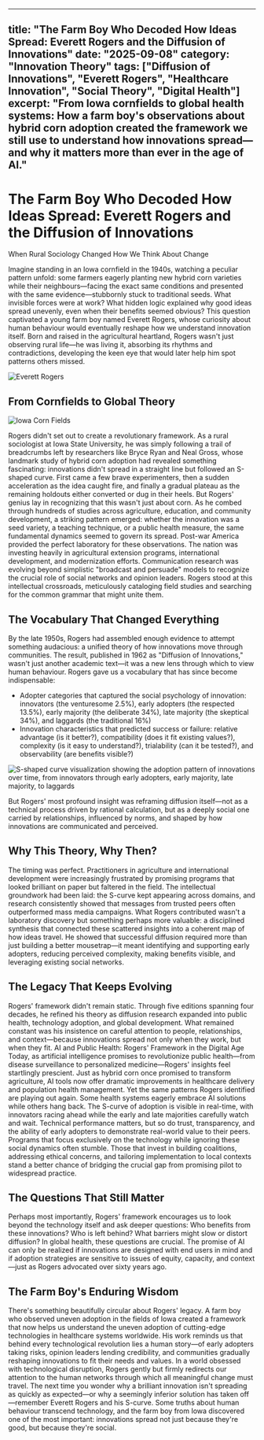 

---
title: "The Farm Boy Who Decoded How Ideas Spread: Everett Rogers and the Diffusion of Innovations"
date: "2025-09-08"
category: "Innovation Theory"
tags: ["Diffusion of Innovations", "Everett Rogers", "Healthcare Innovation", "Social Theory", "Digital Health"]
excerpt: "From Iowa cornfields to global health systems: How a farm boy's observations about hybrid corn adoption created the framework we still use to understand how innovations spread—and why it matters more than ever in the age of AI."
---

# The Farm Boy Who Decoded How Ideas Spread: Everett Rogers and the Diffusion of Innovations
When Rural Sociology Changed How We Think About Change

Imagine standing in an Iowa cornfield in the 1940s, watching a peculiar pattern unfold: some farmers eagerly planting new hybrid corn varieties while their neighbours—facing the exact same conditions and presented with the same evidence—stubbornly stuck to traditional seeds. What invisible forces were at work? What hidden logic explained why good ideas spread unevenly, even when their benefits seemed obvious?
This question captivated a young farm boy named Everett Rogers, whose curiosity about human behaviour would eventually reshape how we understand innovation itself. Born and raised in the agricultural heartland, Rogers wasn't just observing rural life—he was living it, absorbing its rhythms and contradictions, developing the keen eye that would later help him spot patterns others missed.

![Everett Rogers](/images/everett-rogers.png)

## From Cornfields to Global Theory

![Iowa Corn Fields](/images/corn-field-workers-iowa.png)

Rogers didn't set out to create a revolutionary framework. As a rural sociologist at Iowa State University, he was simply following a trail of breadcrumbs left by researchers like Bryce Ryan and Neal Gross, whose landmark study of hybrid corn adoption had revealed something fascinating: innovations didn't spread in a straight line but followed an S-shaped curve. First came a few brave experimenters, then a sudden acceleration as the idea caught fire, and finally a gradual plateau as the remaining holdouts either converted or dug in their heels.
But Rogers' genius lay in recognizing that this wasn't just about corn. As he combed through hundreds of studies across agriculture, education, and community development, a striking pattern emerged: whether the innovation was a seed variety, a teaching technique, or a public health measure, the same fundamental dynamics seemed to govern its spread.
Post-war America provided the perfect laboratory for these observations. The nation was investing heavily in agricultural extension programs, international development, and modernization efforts. Communication research was evolving beyond simplistic "broadcast and persuade" models to recognize the crucial role of social networks and opinion leaders. Rogers stood at this intellectual crossroads, meticulously cataloging field studies and searching for the common grammar that might unite them.

## The Vocabulary That Changed Everything
By the late 1950s, Rogers had assembled enough evidence to attempt something audacious: a unified theory of how innovations move through communities. The result, published in 1962 as "Diffusion of Innovations," wasn't just another academic text—it was a new lens through which to view human behaviour.
Rogers gave us a vocabulary that has since become indispensable:
- Adopter categories that captured the social psychology of innovation: innovators (the venturesome 2.5%), early adopters (the respected 13.5%), early majority (the deliberate 34%), late majority (the skeptical 34%), and laggards (the traditional 16%)
- Innovation characteristics that predicted success or failure: relative advantage (is it better?), compatibility (does it fit existing values?), complexity (is it easy to understand?), trialability (can it be tested?), and observability (are benefits visible?)

![S-shaped curve visualization showing the adoption pattern of innovations over time, from innovators through early adopters, early majority, late majority, to laggards](/images/s-curve.png)

But Rogers' most profound insight was reframing diffusion itself—not as a technical process driven by rational calculation, but as a deeply social one carried by relationships, influenced by norms, and shaped by how innovations are communicated and perceived.

## Why This Theory, Why Then?
The timing was perfect. Practitioners in agriculture and international development were increasingly frustrated by promising programs that looked brilliant on paper but faltered in the field. The intellectual groundwork had been laid: the S-curve kept appearing across domains, and research consistently showed that messages from trusted peers often outperformed mass media campaigns.
What Rogers contributed wasn't a laboratory discovery but something perhaps more valuable: a disciplined synthesis that connected these scattered insights into a coherent map of how ideas travel. He showed that successful diffusion required more than just building a better mousetrap—it meant identifying and supporting early adopters, reducing perceived complexity, making benefits visible, and leveraging existing social networks.

## The Legacy That Keeps Evolving
Rogers' framework didn't remain static. Through five editions spanning four decades, he refined his theory as diffusion research expanded into public health, technology adoption, and global development. What remained constant was his insistence on careful attention to people, relationships, and context—because innovations spread not only when they work, but when they fit.
AI and Public Health: Rogers' Framework in the Digital Age
Today, as artificial intelligence promises to revolutionize public health—from disease surveillance to personalized medicine—Rogers' insights feel startlingly prescient. Just as hybrid corn once promised to transform agriculture, AI tools now offer dramatic improvements in healthcare delivery and population health management.
Yet the same patterns Rogers identified are playing out again. Some health systems eagerly embrace AI solutions while others hang back. The S-curve of adoption is visible in real-time, with innovators racing ahead while the early and late majorities carefully watch and wait. Technical performance matters, but so do trust, transparency, and the ability of early adopters to demonstrate real-world value to their peers.
Programs that focus exclusively on the technology while ignoring these social dynamics often stumble. Those that invest in building coalitions, addressing ethical concerns, and tailoring implementation to local contexts stand a better chance of bridging the crucial gap from promising pilot to widespread practice.

## The Questions That Still Matter
Perhaps most importantly, Rogers' framework encourages us to look beyond the technology itself and ask deeper questions: Who benefits from these innovations? Who is left behind? What barriers might slow or distort diffusion?
In global health, these questions are crucial. The promise of AI can only be realized if innovations are designed with end users in mind and if adoption strategies are sensitive to issues of equity, capacity, and context—just as Rogers advocated over sixty years ago.

## The Farm Boy's Enduring Wisdom
There's something beautifully circular about Rogers' legacy. A farm boy who observed uneven adoption in the fields of Iowa created a framework that now helps us understand the uneven adoption of cutting-edge technologies in healthcare systems worldwide.
His work reminds us that behind every technological revolution lies a human story—of early adopters taking risks, opinion leaders lending credibility, and communities gradually reshaping innovations to fit their needs and values. In a world obsessed with technological disruption, Rogers gently but firmly redirects our attention to the human networks through which all meaningful change must travel.
The next time you wonder why a brilliant innovation isn't spreading as quickly as expected—or why a seemingly inferior solution has taken off—remember Everett Rogers and his S-curve. Some truths about human behaviour transcend technology, and the farm boy from Iowa discovered one of the most important: innovations spread not just because they're good, but because they're social.
